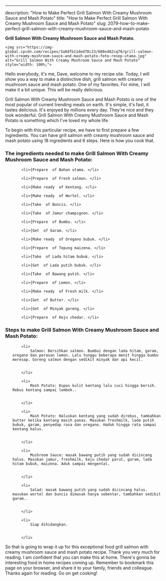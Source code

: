 ---
description: "How to Make Perfect Grill Salmon With Creamy Mushroom Sauce and Mash Potato"
title: "How to Make Perfect Grill Salmon With Creamy Mushroom Sauce and Mash Potato"
slug: 2079-how-to-make-perfect-grill-salmon-with-creamy-mushroom-sauce-and-mash-potato

<p>
	<strong>Grill Salmon With Creamy Mushroom Sauce and Mash Potato</strong>. 
	
</p>
<p>
	
	<img src="https://img-global.cpcdn.com/recipes/3a8dfb11ded78c23/680x482cq70/grill-salmon-with-creamy-mushroom-sauce-and-mash-potato-foto-resep-utama.jpg" alt="Grill Salmon With Creamy Mushroom Sauce and Mash Potato" style="width: 100%;">
	
	
</p>
<p>
	Hello everybody, it's me, Dave, welcome to my recipe site. Today, I will show you a way to make a distinctive dish, grill salmon with creamy mushroom sauce and mash potato. One of my favorites. For mine, I will make it a bit unique. This will be really delicious.
</p>
	
<p>
	Grill Salmon With Creamy Mushroom Sauce and Mash Potato is one of the most popular of current trending meals on earth. It's simple, it's fast, it tastes delicious. It's enjoyed by millions every day. They're nice and they look wonderful. Grill Salmon With Creamy Mushroom Sauce and Mash Potato is something which I've loved my whole life.
</p>
<p>
	
</p>

<p>
To begin with this particular recipe, we have to first prepare a few ingredients. You can have grill salmon with creamy mushroom sauce and mash potato using 18 ingredients and 6 steps. Here is how you cook that.
</p>

<h3>The ingredients needed to make Grill Salmon With Creamy Mushroom Sauce and Mash Potato:</h3>

<ol>
	
		<li>{Prepare  of Bahan utama. </li>
	
		<li>{Prepare  of Fresh salmon. </li>
	
		<li>{Make ready  of Kentang. </li>
	
		<li>{Make ready  of Wortel. </li>
	
		<li>{Take  of Buncis. </li>
	
		<li>{Take  of Jamur champignon. </li>
	
		<li>{Prepare  of Bumbu. </li>
	
		<li>{Get  of Garam. </li>
	
		<li>{Make ready  of Oregano bubuk. </li>
	
		<li>{Prepare  of Tepung maizena. </li>
	
		<li>{Take  of Lada hitam bubuk. </li>
	
		<li>{Get  of Lada putih bubuk. </li>
	
		<li>{Take  of Bawang putih. </li>
	
		<li>{Prepare  of Lemon. </li>
	
		<li>{Make ready  of Fresh milk. </li>
	
		<li>{Get  of Butter. </li>
	
		<li>{Get  of Minyak goreng. </li>
	
		<li>{Prepare  of Keju chedar. </li>
	
</ol>
<p>
	
</p>

<h3>Steps to make Grill Salmon With Creamy Mushroom Sauce and Mash Potato:</h3>

<ol>
	
		<li>
			Salmon: Bersihkan salmon. Bumbui dengan lada hitam, garam, oregano dan perasan lemon. Lalu tunggu beberapa menit hingga bumbu meresap. Goreng salmon dengan sedikit minyak dan api kecil.
			
			
		</li>
	
		<li>
			Mash Potato: Kupas kulit kentang lalu cuci hingga bersih. Rebus kentang sampai lembek..
			
			
		</li>
	
		<li>
			Mash Potato: Haluskan kentang yang sudah direbus, tambahkan butter ketika kentang masih panas. Masukan freshmilk, lada putih bubuk, garam, penyedap rasa dan oregano. Haduk hingga rata sampai kentang halus.
			
			
		</li>
	
		<li>
			Mushroom Sauce: masak bawang putih yang sudah dicincang halus. Masukan jamur, freshmilk, keju chedar parut, garam, lada hitam bubuk, maizena. Aduk sampai mengental.
			
			
		</li>
	
		<li>
			Salad: masak bawang putih yang sudah dicincang halus. masukan wortel dan buncis dimasak hanya sebentar, tambahkan sedikit garam..
			
			
		</li>
	
		<li>
			Siap dihidangkan.
			
			
		</li>
	
</ol>

<p>
	
</p>

<p>
	So that is going to wrap it up for this exceptional food grill salmon with creamy mushroom sauce and mash potato recipe. Thank you very much for reading. I am confident that you can make this at home. There's gonna be interesting food in home recipes coming up. Remember to bookmark this page on your browser, and share it to your family, friends and colleague. Thanks again for reading. Go on get cooking!
</p>
